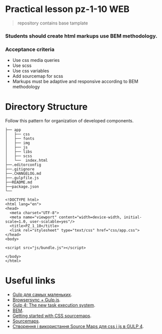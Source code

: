 # Practical lesson pz-1-10 WEB
> repository contains base tamplate

### Students should create html markups use BEM methodology.
### Acceptance criteria
* Use css media queries
* Use scss 
* Use css variables
* Add sourcemap for scss 
* Markups must be adaptive and responsive according to BEM methodology

# Directory Structure

Follow this pattern for organization of developed components.

```
├── app
│   ├── css
│   ├── fonts
│   ├── img
│   ├── js
│   ├── libs
│   ├── scss
│   └──  index.html 
├──.editorconfig
├──.gitignore
├──.CHANGELOG.md
├──.gulpfile.js
├──README.md
├──package.json
└── 
```

```
<!DOCTYPE html>
<html lang="en">
<head>
  <meta charset="UTF-8">
  <meta name="viewport" content="width=device-width, initial-scale=1.0, user-scalable=yes"/>
  <title>PZ_1_10</title>
  <link rel="stylesheet" type="text/css" href="css/app.css">
</head>
<body>

<script src="js/bundle.js"></script>

</body>
</html>
```

# Useful links
* [Gulp для самых маленьких](https://webdesign-master.ru/blog/tools/2016-03-09-gulp-beginners.html).
* [Browsersync + Gulp.js](https://browsersync.io/docs/gulp#gulp-sass-css).
* [Gulp 4: The new task execution system](https://fettblog.eu/gulp-4-parallel-and-series/).
* [BEM](https://ru.bem.info/methodology/).
* [Getting started with CSS sourcemaps](https://medium.com/@toolmantim/getting-started-with-css-sourcemaps-and-in-browser-sass-editing-b4daab987fb0).
* [Sourcemaps](https://symfonycasts.com/screencast/gulp/sourcemaps).
* [Створення і використання Source Maps для css і js в GULP 4](https://denis-creative.com/source-maps-gulp-4/#).

  
  


